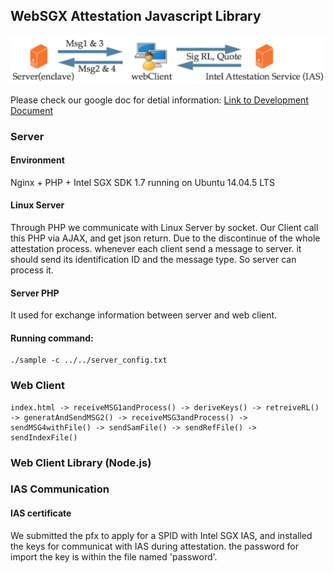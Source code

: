 ## WebSGX Attestation Javascript Library

![Overview](/Overview.png "Overview of WebSGX Attestation")

Please check our google doc for detial information: [Link to Development Document](https://docs.google.com/document/d/1ODTzUhnvWBszTK9oGUVX6fY3PCQHI7qbXqOfrc2Q5ek/edit?usp=sharing)

### Server

#### Environment
Nginx + PHP + Intel SGX SDK 1.7 running on Ubuntu 14.04.5 LTS

#### Linux Server
Through PHP we communicate with Linux Server by socket. Our Client call this PHP via AJAX, and get json return. Due to the discontinue of the whole attestation process. whenever each client send a message to server. it should send its identification ID and the message type. So server can process it. 

#### Server PHP
It used for exchange information between server and web client.
#### Running command:

```
./sample -c ../../server_config.txt
```

### Web Client

```
index.html -> receiveMSG1andProcess() -> deriveKeys() -> retreiveRL() -> generatAndSendMSG2() -> receiveMSG3andProcess() -> sendMSG4withFile() -> sendSamFile() -> sendRefFile() -> sendIndexFile()
```

### Web Client Library (Node.js)


### IAS Communication

#### IAS certificate
We submitted the pfx to apply for a SPID with Intel SGX IAS, and installed the keys for communicat with IAS during attestation. the password for import the key is within the file named 'password'.